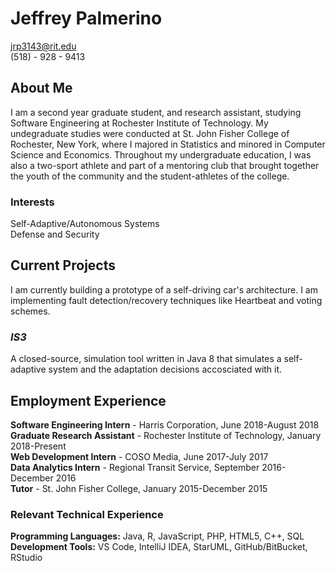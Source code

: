 # Jeffrey Palmerino 
jrp3143@rit.edu <br />
(518) - 928 - 9413

## About Me
I am a second year graduate student, and research assistant, studying Software Engineering at Rochester Institute of Technology. My undegraduate studies were conducted at St. John Fisher College of Rochester, New York, where I majored in Statistics and minored in Computer Science and Economics. Throughout my undergraduate education, I was also a two-sport athlete and part of a mentoring club that brought together the youth of the community and the student-athletes of the college. <br /> 

### Interests
Self-Adaptive/Autonomous Systems <br />
Defense and Security <br />
  
## Current Projects  
I am currently building a prototype of a self-driving car's architecture. I am implementing fault detection/recovery techniques like Heartbeat and voting schemes.

### *IS3*
A closed-source, simulation tool written in Java 8 that simulates a self-adaptive system and the adaptation decisions accosciated with it. 

## Employment Experience
**Software Engineering Intern** - Harris Corporation, June 2018-August 2018 <br />
**Graduate Research Assistant** - Rochester Institute of Technology, January 2018-Present <br />
**Web Development Intern** - COSO Media, June 2017-July 2017 <br />
**Data Analytics Intern** - Regional Transit Service, September 2016-December 2016 <br />
**Tutor** - St. John Fisher College, January 2015-December 2015 <br />

### Relevant Technical Experience
**Programming Languages:** Java, R, JavaScript, PHP, HTML5, C++, SQL <br />
**Development Tools:** VS Code, IntelliJ IDEA, StarUML, GitHub/BitBucket, RStudio
